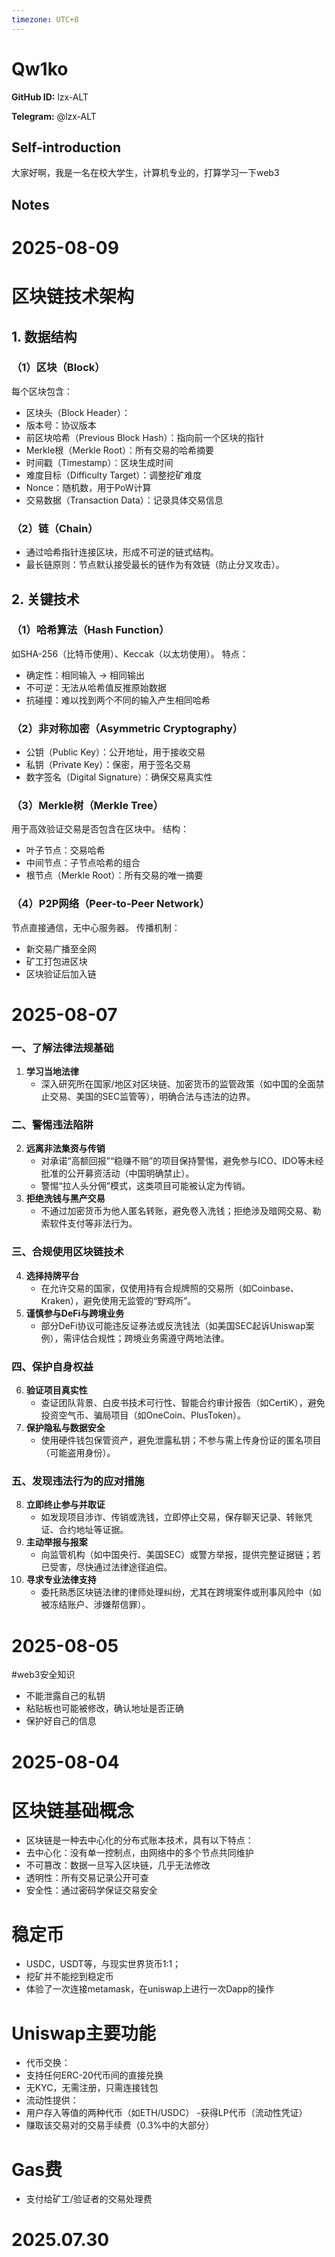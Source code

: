 ```yaml
---
timezone: UTC+8
---
```


# Qw1ko

**GitHub ID:** lzx-ALT

**Telegram:** @lzx-ALT

## Self-introduction

大家好啊，我是一名在校大学生，计算机专业的，打算学习一下web3

## Notes

<!-- Content_START -->
# 2025-08-09

# 区块链技术架构
## 1. 数据结构
### （1）区块（Block）
每个区块包含：
- 区块头（Block Header）：
- 版本号：协议版本
- 前区块哈希（Previous Block Hash）：指向前一个区块的指针
- Merkle根（Merkle Root）：所有交易的哈希摘要
- 时间戳（Timestamp）：区块生成时间
- 难度目标（Difficulty Target）：调整挖矿难度
- Nonce：随机数，用于PoW计算
- 交易数据（Transaction Data）：记录具体交易信息
### （2）链（Chain）
- 通过哈希指针连接区块，形成不可逆的链式结构。
- 最长链原则：节点默认接受最长的链作为有效链（防止分叉攻击）。
## 2. 关键技术
### （1）哈希算法（Hash Function）
如SHA-256（比特币使用）、Keccak（以太坊使用）。
特点：
- 确定性：相同输入 → 相同输出
- 不可逆：无法从哈希值反推原始数据
- 抗碰撞：难以找到两个不同的输入产生相同哈希
### （2）非对称加密（Asymmetric Cryptography）
- 公钥（Public Key）：公开地址，用于接收交易
- 私钥（Private Key）：保密，用于签名交易
- 数字签名（Digital Signature）：确保交易真实性
### （3）Merkle树（Merkle Tree）
用于高效验证交易是否包含在区块中。
结构：
- 叶子节点：交易哈希
- 中间节点：子节点哈希的组合
- 根节点（Merkle Root）：所有交易的唯一摘要
### （4）P2P网络（Peer-to-Peer Network）
节点直接通信，无中心服务器。
传播机制：
- 新交易广播至全网
- 矿工打包进区块
- 区块验证后加入链

# 2025-08-07

### **一、了解法律法规基础**
1. **学习当地法律**  
   - 深入研究所在国家/地区对区块链、加密货币的监管政策（如中国的全面禁止交易、美国的SEC监管等），明确合法与违法的边界。
### **二、警惕违法陷阱**
2. **远离非法集资与传销**  
   - 对承诺“高额回报”“稳赚不赔”的项目保持警惕，避免参与ICO、IDO等未经批准的公开募资活动（中国明确禁止）。  
   - 警惕“拉人头分佣”模式，这类项目可能被认定为传销。
3. **拒绝洗钱与黑产交易**  
   - 不通过加密货币为他人匿名转账，避免卷入洗钱；拒绝涉及暗网交易、勒索软件支付等非法行为。
### **三、合规使用区块链技术**
4. **选择持牌平台**  
   - 在允许交易的国家，仅使用持有合规牌照的交易所（如Coinbase、Kraken），避免使用无监管的“野鸡所”。
5. **谨慎参与DeFi与跨境业务**  
   - 部分DeFi协议可能违反证券法或反洗钱法（如美国SEC起诉Uniswap案例），需评估合规性；跨境业务需遵守两地法律。
### **四、保护自身权益**
6. **验证项目真实性**  
   - 查证团队背景、白皮书技术可行性、智能合约审计报告（如CertiK），避免投资空气币、骗局项目（如OneCoin、PlusToken）。
7. **保护隐私与数据安全**  
   - 使用硬件钱包保管资产，避免泄露私钥；不参与需上传身份证的匿名项目（可能盗用身份）。
### **五、发现违法行为的应对措施**
8. **立即终止参与并取证**  
   - 如发现项目涉诈、传销或洗钱，立即停止交易，保存聊天记录、转账凭证、合约地址等证据。
9. **主动举报与报案**  
   - 向监管机构（如中国央行、美国SEC）或警方举报，提供完整证据链；若已受害，尽快通过法律途径追偿。
10. **寻求专业法律支持**  
    - 委托熟悉区块链法律的律师处理纠纷，尤其在跨境案件或刑事风险中（如被冻结账户、涉嫌帮信罪）。

# 2025-08-05

#web3安全知识
- 不能泄露自己的私钥
- 粘贴板也可能被修改，确认地址是否正确
- 保护好自己的信息

# 2025-08-04

# 区块链基础概念
- 区块链是一种去中心化的分布式账本技术，具有以下特点：
- 去中心化：没有单一控制点，由网络中的多个节点共同维护
- 不可篡改：数据一旦写入区块链，几乎无法修改
- 透明性：所有交易记录公开可查
- 安全性：通过密码学保证交易安全
# 稳定币
- USDC，USDT等，与现实世界货币1:1；
- 挖矿并不能挖到稳定币
- 体验了一次连接metamask，在uniswap上进行一次Dapp的操作
 # Uniswap主要功能
- 代币交换：
 -  支持任何ERC-20代币间的直接兑换
 - 无KYC，无需注册，只需连接钱包
- 流动性提供：
- 用户存入等值的两种代币（如ETH/USDC）
-获得LP代币（流动性凭证）
- 赚取该交易对的交易手续费（0.3%中的大部分）
# Gas费
- 支付给矿工/验证者的交易处理费


# 2025.07.30


<!-- Content_END -->
